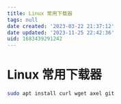 ```yaml
---
title: Linux 常用下载器
tags: null
date created: '2023-03-22 21:37:12'
date updated: '2023-11-25 22:42:36'
uid: 1683439291242
---
```


# Linux 常用下载器

```sh
sudo apt install curl wget axel git
```
